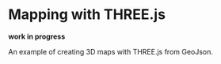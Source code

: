 # Mapping with THREE.js


**work in progress**

An example of creating 3D maps with THREE.js from GeoJson.